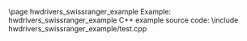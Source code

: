 \page hwdrivers_swissranger_example Example: hwdrivers_swissranger_example
C++ example source code:
\include hwdrivers_swissranger_example/test.cpp
